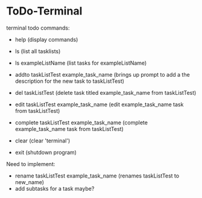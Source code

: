 # ToDo-Terminal


terminal todo commands:
- help (display commands)

- ls (list all tasklists)
- ls exampleListName (list tasks for exampleListName)

- addto taskListTest example_task_name (brings up prompt to add a the description for the new task to taskListTest)
- del taskListTest  (delete task titled example_task_name from taskListTest)
- edit taskListTest example_task_name (edit example_task_name task from taskListTest)
- complete taskListTest example_task_name (complete example_task_name task from taskListTest)

- clear (clear 'terminal')
- exit (shutdown program)



Need to implement:
- rename taskListTest example_task_name (renames taskListTest to new_name)
- add subtasks for a task maybe?
